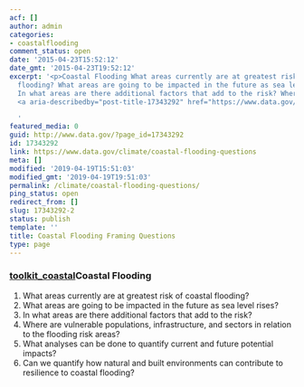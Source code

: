 ```yaml
---
acf: []
author: admin
categories:
- coastalflooding
comment_status: open
date: '2015-04-23T15:52:12'
date_gmt: '2015-04-23T19:52:12'
excerpt: '<p>Coastal Flooding What areas currently are at greatest risk of coastal
  flooding? What areas are going to be impacted in the future as sea level rises?
  In what areas are there additional factors that add to the risk? Where are &hellip;
  <a aria-describedby="post-title-17343292" href="https://www.data.gov/climate/coastal-flooding-questions">Continued</a></p>

  '
featured_media: 0
guid: http://www.data.gov/?page_id=17343292
id: 17343292
link: https://www.data.gov/climate/coastal-flooding-questions
meta: []
modified: '2019-04-19T15:51:03'
modified_gmt: '2019-04-19T19:51:03'
permalink: /climate/coastal-flooding-questions/
ping_status: open
redirect_from: []
slug: 17343292-2
status: publish
template: ''
title: Coastal Flooding Framing Questions
type: page
---
```

### [toolkit_coastal](https://bsp-ocsit-prod-east-appdata.s3.us-east-1.amazonaws.com/datagov/wordpress/2014/03/toolkit_coastal.jpg)Coastal Flooding


1. What areas currently are at greatest risk of coastal flooding?
2. What areas are going to be impacted in the future as sea level rises?
3. In what areas are there additional factors that add to the risk?
4. Where are vulnerable populations, infrastructure, and sectors in relation to the flooding risk areas?
5. What analyses can be done to quantify current and future potential impacts?
6. Can we quantify how natural and built environments can contribute to resilience to coastal flooding?


